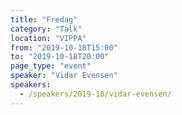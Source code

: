 ```yaml
---
title: "Fredag"
category: "Talk"
location: "VIPPA"
from: "2019-10-18T15:00"
to: "2019-10-18T20:00"
page_type: "event"
speaker: "Vidar Evensen"
speakers: 
  - /speakers/2019-10/vidar-evensen/
---
```


